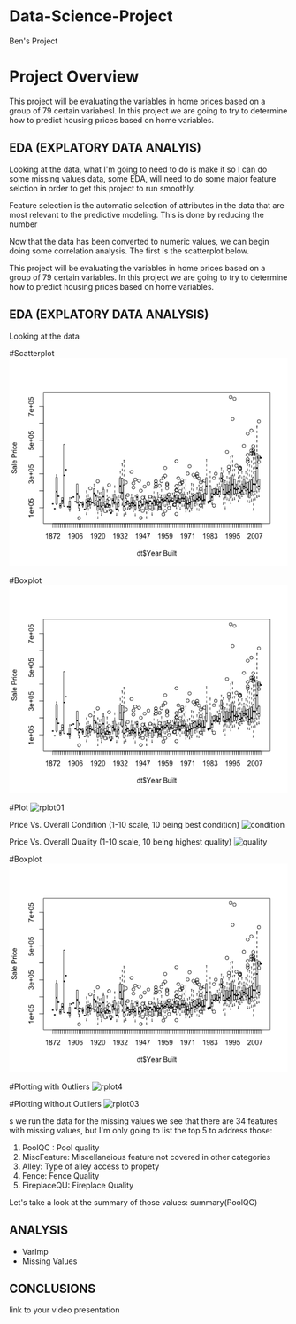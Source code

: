 # Data-Science-Project
Ben's Project

# Project Overview

This project will be evaluating the variables in home prices based on a group of 79 certain variabesl. In this project we are going to try to determine how to predict housing prices based on home variables.

## EDA (EXPLATORY DATA ANALYIS)
Looking at the data, what I'm going to need to do is make it so I can do some missing values data, some EDA, will need to do some major feature selction in order to get this project to run smoothly.

Feature selection is the automatic selection of attributes in the data that are most relevant to the predictive modeling. This is done by reducing the number

Now that the data has been converted to numeric values, we can begin doing some correlation analysis. The first is the scatterplot below.

This project will be evaluating the variables in home prices based on a group of 79 certain variables. In this project we are going to try to determine how to predict housing prices based on home variables. 

## EDA (EXPLATORY DATA ANALYSIS)
Looking at the data

#Scatterplot
![](https://github.com/bjt4080/Data-Science-Project/blob/master/Boxplot.png)


#Boxplot
![Boxer](https://github.com/bjt4080/Data-Science-Project/blob/master/Boxplot.png)
 

#Plot
![rplot01](https://user-images.githubusercontent.com/25735405/40893807-73736cb6-6759-11e8-9298-aa7d95b9fb64.png)

Price Vs. Overall Condition (1-10 scale, 10 being best condition)
![condition](https://user-images.githubusercontent.com/25735405/40893912-671a4646-675a-11e8-9fca-2324b7fd3539.png)

Price Vs. Overall Quality (1-10 scale, 10 being highest quality) 
![quality](https://user-images.githubusercontent.com/25735405/40893997-222cb14e-675b-11e8-843f-ebee768f533f.png)


#Boxplot
![Boxer](https://github.com/bjt4080/Data-Science-Project/blob/master/Boxplot.png)


#Plotting with Outliers 
![rplot4](https://user-images.githubusercontent.com/25735405/41139323-b83e942a-6a9b-11e8-81a4-3f285c08a510.png)

#Plotting without Outliers
![rplot03](https://user-images.githubusercontent.com/25735405/41139466-9f5bbd06-6a9c-11e8-953a-ebaeaf57ee77.png)

s we run the data for the missing values we see that there are 34 features with missing values, but I'm only going to list the top 5 to address those:
1. PoolQC : Pool quality
2. MiscFeature: Miscellaneious feature not covered in other categories 
3. Alley: Type of alley access to propety
4. Fence: Fence Quality
5. FireplaceQU: Fireplace Quality

Let's take a look at the summary of those values: 
summary(PoolQC)
 

## ANALYSIS
* VarImp
* Missing Values

## CONCLUSIONS
link to your video presentation
